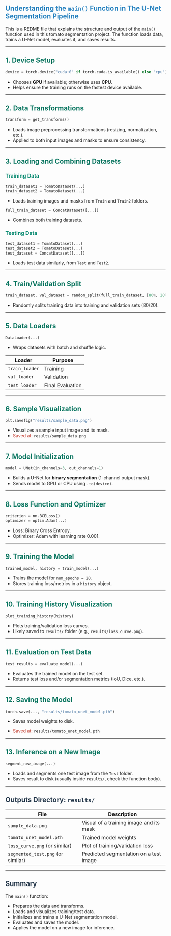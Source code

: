## <span style="color:#2E86C1">Understanding the `main()` Function in The U-Net Segmentation Pipeline</span>

This is a REDME file that explains the structure and output of the `main()` function used in this tomato segmentation project. The function loads data, trains a U-Net model, evaluates it, and saves results.

---

## <span style="color:#117A65">1. Device Setup</span>

```python
device = torch.device("cuda:0" if torch.cuda.is_available() else "cpu")
```

* Chooses **GPU** if available; otherwise uses **CPU**.
* Helps ensure the training runs on the fastest device available.

---

## <span style="color:#117A65">2. Data Transformations</span>

```python
transform = get_transforms()
```

* Loads image preprocessing transformations (resizing, normalization, etc.).
* Applied to both input images and masks to ensure consistency.

---

## <span style="color:#117A65">3. Loading and Combining Datasets</span>

### <span style="color:#148F77">Training Data</span>

```python
train_dataset1 = TomatoDataset(...)
train_dataset2 = TomatoDataset(...)
```

* Loads training images and masks from `Train` and `Train2` folders.

```python
full_train_dataset = ConcatDataset([...])
```

* Combines both training datasets.

### <span style="color:#148F77">Testing Data</span>

```python
test_dataset1 = TomatoDataset(...)
test_dataset2 = TomatoDataset(...)
test_dataset = ConcatDataset([...])
```

* Loads test data similarly, from `Test` and `Test2`.

---

## <span style="color:#117A65">4. Train/Validation Split</span>

```python
train_dataset, val_dataset = random_split(full_train_dataset, [80%, 20%])
```

* Randomly splits training data into training and validation sets (80/20).

---

## <span style="color:#117A65">5. Data Loaders</span>

```python
DataLoader(...)
```

* Wraps datasets with batch and shuffle logic.

| Loader         | Purpose          |
| -------------- | ---------------- |
| `train_loader` | Training         |
| `val_loader`   | Validation       |
| `test_loader`  | Final Evaluation |

---

## <span style="color:#117A65">6. Sample Visualization</span>

```python
plt.savefig("results/sample_data.png")
```

* Visualizes a sample input image and its mask.
* <span style="color:#C0392B">Saved at:</span> `results/sample_data.png`

---

## <span style="color:#117A65">7. Model Initialization</span>

```python
model = UNet(in_channels=3, out_channels=1)
```

* Builds a U-Net for **binary segmentation** (1-channel output mask).
* Sends model to GPU or CPU using `.to(device)`.

---

## <span style="color:#117A65">8. Loss Function and Optimizer</span>

```python
criterion = nn.BCELoss()
optimizer = optim.Adam(...)
```

* Loss: Binary Cross Entropy.
* Optimizer: Adam with learning rate 0.001.

---

## <span style="color:#117A65">9. Training the Model</span>

```python
trained_model, history = train_model(...)
```

* Trains the model for `num_epochs = 20`.
* Stores training loss/metrics in a `history` object.

---

## <span style="color:#117A65">10. Training History Visualization</span>

```python
plot_training_history(history)
```

* Plots training/validation loss curves.
* Likely saved to `results/` folder (e.g., `results/loss_curve.png`).

---

## <span style="color:#117A65">11. Evaluation on Test Data</span>

```python
test_results = evaluate_model(...)
```

* Evaluates the trained model on the test set.
* Returns test loss and/or segmentation metrics (IoU, Dice, etc.).

---

## <span style="color:#117A65">12. Saving the Model</span>

```python
torch.save(..., "results/tomato_unet_model.pth")
```

* Saves model weights to disk.

* <span style="color:#C0392B">Saved at:</span> `results/tomato_unet_model.pth`

---

## <span style="color:#117A65">13. Inference on a New Image</span>

```python
segment_new_image(...)
```

* Loads and segments one test image from the `Test` folder.
* Saves result to disk (usually inside `results/`, check the function body).

---

## <span style="color:#2C3E50"> Outputs Directory: `results/`</span>

| File                              | Description                             |
| --------------------------------- | --------------------------------------- |
| `sample_data.png`                 | Visual of a training image and its mask |
| `tomato_unet_model.pth`           | Trained model weights                   |
| `loss_curve.png` (or similar)     | Plot of training/validation loss        |
| `segmented_test.png` (or similar) | Predicted segmentation on a test image  |

---

## <span style="color:#2C3E50"> Summary</span>

The `main()` function:

* Prepares the data and transforms.
* Loads and visualizes training/test data.
* Initializes and trains a U-Net segmentation model.
* Evaluates and saves the model.
* Applies the model on a new image for inference.


